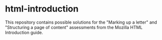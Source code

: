 # html-introduction

This repository contains possible solutions for the "Marking up a letter" and "Structuring a page of content" assessments from the Mozilla HTML Introduction guide.
